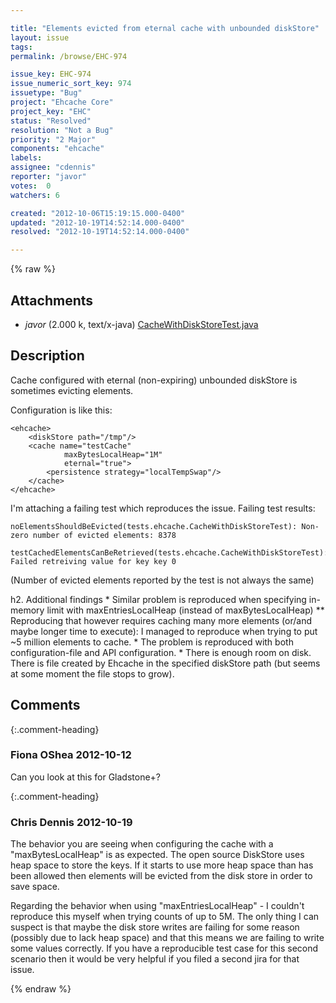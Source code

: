 ```yaml
---

title: "Elements evicted from eternal cache with unbounded diskStore"
layout: issue
tags: 
permalink: /browse/EHC-974

issue_key: EHC-974
issue_numeric_sort_key: 974
issuetype: "Bug"
project: "Ehcache Core"
project_key: "EHC"
status: "Resolved"
resolution: "Not a Bug"
priority: "2 Major"
components: "ehcache"
labels: 
assignee: "cdennis"
reporter: "javor"
votes:  0
watchers: 6

created: "2012-10-06T15:19:15.000-0400"
updated: "2012-10-19T14:52:14.000-0400"
resolved: "2012-10-19T14:52:14.000-0400"

---
```




{% raw %}


## Attachments

* <em>javor</em> (2.000 k, text/x-java) [CacheWithDiskStoreTest.java](/attachments/EHC/EHC-974/CacheWithDiskStoreTest.java)




## Description

<div markdown="1" class="description">

Cache configured with eternal (non-expiring) unbounded diskStore is sometimes evicting elements.

Configuration is like this:

```
<ehcache>
	<diskStore path="/tmp"/>
	<cache name="testCache"
			maxBytesLocalHeap="1M"
			eternal="true">
		<persistence strategy="localTempSwap"/>
	</cache>
</ehcache>
```


I'm attaching a failing test which reproduces the issue. Failing test results:

```
noElementsShouldBeEvicted(tests.ehcache.CacheWithDiskStoreTest): Non-zero number of evicted elements: 8378
  testCachedElementsCanBeRetrieved(tests.ehcache.CacheWithDiskStoreTest): Failed retreiving value for key key 0
```


(Number of evicted elements reported by the test is not always the same)

h2. Additional findings
\* Similar problem is reproduced when specifying in-memory limit with maxEntriesLocalHeap (instead of maxBytesLocalHeap)
\*\* Reproducing that however requires caching many more elements (or/and maybe longer time to execute): I managed to reproduce when trying to put ~5 million elements to cache.
\* The problem is reproduced with both configuration-file and API configuration.
\* There is enough room on disk. There is file created by Ehcache in the specified diskStore path (but seems at some moment the file stops to grow).

</div>

## Comments


{:.comment-heading}
### **Fiona OShea** <span class="date">2012-10-12</span>

<div markdown="1" class="comment">

Can you look at this for Gladstone+?

</div>


{:.comment-heading}
### **Chris Dennis** <span class="date">2012-10-19</span>

<div markdown="1" class="comment">

The behavior you are seeing when configuring the cache with a "maxBytesLocalHeap" is as expected.  The open source DiskStore uses heap space to store the keys.  If it starts to use more heap space than has been allowed then elements will be evicted from the disk store in order to save space.

Regarding the behavior when using "maxEntriesLocalHeap" - I couldn't reproduce this myself when trying counts of up to 5M.  The only thing I can suspect is that maybe the disk store writes are failing for some reason (possibly due to lack heap space) and that this means we are failing to write some values correctly.  If you have a reproducible test case for this second scenario then it would be very helpful if you filed a second jira for that issue.

</div>



{% endraw %}
